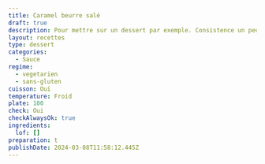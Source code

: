 ```yaml
---
title: Caramel beurre salé
draft: true
description: Pour mettre sur un dessert par exemple. Consistence un peu élastique.
layout: recettes
type: dessert
categories:
  - Sauce
regime:
  - vegetarien
  - sans-gluten
cuisson: Oui
temperature: Froid
plate: 100
check: Oui
checkAlwaysOk: true
ingredients:
  lof: []
preparation: t
publishDate: 2024-03-08T11:58:12.445Z
---
```

